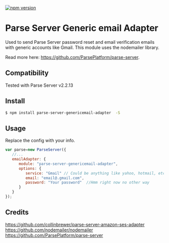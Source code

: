 [![npm version](https://badge.fury.io/js/parse-server-genericemail-adapter.svg)](https://badge.fury.io/js/parse-server-genericemail-adapter)
# Parse Server Generic email Adapter
Used to send Parse Server password reset and email verification emails with generic accounts like Gmail. This module uses the nodemailer library.

Read more here: https://github.com/ParsePlatform/parse-server.

## Compatibility
Tested with Parse Server v2.2.13

## Install
```sh
$ npm install parse-server-genericemail-adapter  -S
```

## Usage
Replace the config with your info.  


```javascript
var parse=new ParseServer({
   //...
   emailAdapter: {
      module: "parse-server-genericemail-adapter",
      options: {
         service: "Gmail" // Could be anything like yahoo, hotmail, etc, Full list - https://github.com/nodemailer/nodemailer-wellknown 
         email: "email@.gmail.com",
         password: "Your password"  //Hmm right now no other way
      }
   }
});
```
## Credits
https://github.com/collinbrewer/parse-server-amazon-ses-adapter
https://github.com/nodemailer/nodemailer
https://github.com/ParsePlatform/parse-server
